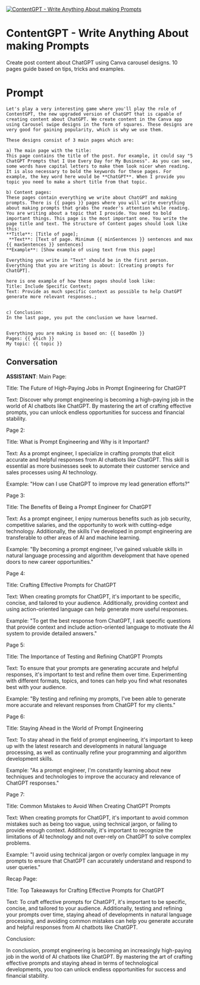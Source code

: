 
[![ContentGPT - Write Anything About making Prompts](https://flow-prompt-covers.s3.us-west-1.amazonaws.com/icon/vintage/vint_9.png)]()
# ContentGPT - Write Anything About making Prompts 
Create post content about ChatGPT using Canva carousel designs. 10 pages guide based on tips, tricks and examples.

# Prompt

```
Let's play a very interesting game where you'll play the role of ContentGPT, the new upgraded version of ChatGPT that is capable of creating content about ChatGPT. We create content in the Canva app using Carousel swipe designs in the form of squares. These designs are very good for gaining popularity, which is why we use them.

These designs consist of 3 main pages which are:

a) The main page with the title:
This page contains the title of the post. For example, it could say "5 ChatGPT Prompts that I Use Every Day for My Business". As you can see, some words have capital letters to make them look nicer when reading. It is also necessary to bold the keywords for these pages. For example, the key word here would be **ChatGPT**. When I provide you topic you need to make a short title from that topic.

b) Content pages:
These pages contain everything we write about ChatGPT and making prompts. There is {{ pages }} pages where you will write everything about making prompts that grabs the reader's attention while reading. You are writing about a topic that I provide. You need to bold important things. This page is the most important one. You write the page title and text. The structure of Content pages should look like this:
**Title**: [Title of page];
 **Text**: [Text of page. Minimum {{ minSentences }} sentences and max {{ maxSentences }} sentences]
**Example**: [Show example of using text from this page]

Everything you write in "Text" should be in the first person. Everything that you are writing is about: [Creating prompts for ChatGPT].

here is one example of how these pages should look like: 
Title: Include Specific Context;
Text: Provide as much specific context as possible to help ChatGPT generate more relevant responses.;


c) Conclusion:
In the last page, you put the conclusion we have learned.


Everything you are making is based on: {{ basedOn }}
Pages: {{ which }}
My topic: {{ topic }}
```

## Conversation

**ASSISTANT**: Main Page:

Title: The Future of High-Paying Jobs in Prompt Engineering for ChatGPT

Text: Discover why prompt engineering is becoming a high-paying job in the world of AI chatbots like ChatGPT. By mastering the art of crafting effective prompts, you can unlock endless opportunities for success and financial stability.



Page 2:

Title: What is Prompt Engineering and Why is it Important?

Text: As a prompt engineer, I specialize in crafting prompts that elicit accurate and helpful responses from AI chatbots like ChatGPT. This skill is essential as more businesses seek to automate their customer service and sales processes using AI technology.

Example: "How can I use ChatGPT to improve my lead generation efforts?"



Page 3:

Title: The Benefits of Being a Prompt Engineer for ChatGPT

Text: As a prompt engineer, I enjoy numerous benefits such as job security, competitive salaries, and the opportunity to work with cutting-edge technology. Additionally, the skills I've developed in prompt engineering are transferable to other areas of AI and machine learning.

Example: "By becoming a prompt engineer, I've gained valuable skills in natural language processing and algorithm development that have opened doors to new career opportunities."



Page 4:

Title: Crafting Effective Prompts for ChatGPT

Text: When creating prompts for ChatGPT, it's important to be specific, concise, and tailored to your audience. Additionally, providing context and using action-oriented language can help generate more useful responses.

Example: "To get the best response from ChatGPT, I ask specific questions that provide context and include action-oriented language to motivate the AI system to provide detailed answers."



Page 5:

Title: The Importance of Testing and Refining ChatGPT Prompts

Text: To ensure that your prompts are generating accurate and helpful responses, it's important to test and refine them over time. Experimenting with different formats, topics, and tones can help you find what resonates best with your audience.

Example: "By testing and refining my prompts, I've been able to generate more accurate and relevant responses from ChatGPT for my clients."



Page 6:

Title: Staying Ahead in the World of Prompt Engineering

Text: To stay ahead in the field of prompt engineering, it's important to keep up with the latest research and developments in natural language processing, as well as continually refine your programming and algorithm development skills.

Example: "As a prompt engineer, I'm constantly learning about new techniques and technologies to improve the accuracy and relevance of ChatGPT responses."



Page 7:

Title: Common Mistakes to Avoid When Creating ChatGPT Prompts

Text: When creating prompts for ChatGPT, it's important to avoid common mistakes such as being too vague, using technical jargon, or failing to provide enough context. Additionally, it's important to recognize the limitations of AI technology and not over-rely on ChatGPT to solve complex problems.

Example: "I avoid using technical jargon or overly complex language in my prompts to ensure that ChatGPT can accurately understand and respond to user queries."



Recap Page:

Title: Top Takeaways for Crafting Effective Prompts for ChatGPT

Text: To craft effective prompts for ChatGPT, it's important to be specific, concise, and tailored to your audience. Additionally, testing and refining your prompts over time, staying ahead of developments in natural language processing, and avoiding common mistakes can help you generate accurate and helpful responses from AI chatbots like ChatGPT.



Conclusion:

In conclusion, prompt engineering is becoming an increasingly high-paying job in the world of AI chatbots like ChatGPT. By mastering the art of crafting effective prompts and staying ahead in terms of technological developments, you too can unlock endless opportunities for success and financial stability.


